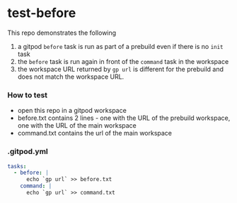 # test-before

This repo demonstrates the following

1. a gitpod `before` task is run as part of a prebuild even if there is no `init` task
2. the `before` task is run again in front of the `command` task in the workspace
3. the workspace URL returned by `gp url` is different for the prebuild and does not match the workspace URL.

### How to test

- open this repo in a gitpod workspace
- before.txt contains 2 lines - one with the URL of the prebuild workspace, one with the URL of the main workspace
- command.txt contains the url of the main workspace

### .gitpod.yml
```yaml
tasks:
  - before: |
      echo `gp url` >> before.txt
    command: |
      echo `gp url` >> command.txt
```

